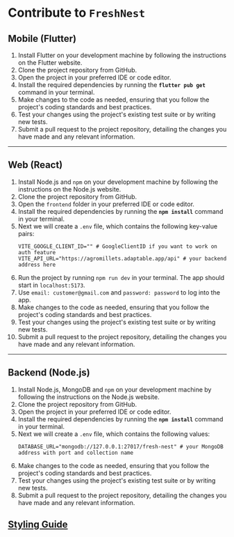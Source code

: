 # Contribute to `FreshNest`

## Mobile (Flutter)

1. Install Flutter on your development machine by following the instructions on the Flutter website.
2. Clone the project repository from GitHub.
3. Open the project in your preferred IDE or code editor.
4. Install the required dependencies by running the **`flutter pub get`** command in your terminal.
5. Make changes to the code as needed, ensuring that you follow the project's coding standards and best practices.
6. Test your changes using the project's existing test suite or by writing new tests.
7. Submit a pull request to the project repository, detailing the changes you have made and any relevant information.

---

## Web (React)

1. Install Node.js and `npm` on your development machine by following the instructions on the Node.js website.
2. Clone the project repository from GitHub.
3. Open the `frontend` folder in your preferred IDE or code editor.
4. Install the required dependencies by running the **`npm install`** command in your terminal.
5. Next we will create a `.env` file, which contains the following key-value pairs:
   ```env
   VITE_GOOGLE_CLIENT_ID="" # GoogleClientID if you want to work on auth feature
   VITE_API_URL="https://agromillets.adaptable.app/api" # your backend address here
   ```
6. Run the project by running `npm run dev` in your terminal. The app should start in `localhost:5173`.
7. Use `email: customer@gmail.com` and `password: password` to log into the app.
8. Make changes to the code as needed, ensuring that you follow the project's coding standards and best practices.
9. Test your changes using the project's existing test suite or by writing new tests.
10. Submit a pull request to the project repository, detailing the changes you have made and any relevant information.

---

## Backend (Node.js)

1. Install Node.js, MongoDB and `npm` on your development machine by following the instructions on the Node.js website.
2. Clone the project repository from GitHub.
3. Open the project in your preferred IDE or code editor.
4. Install the required dependencies by running the **`npm install`** command in your terminal.
5. Next we will create a `.env` file, which contains the following values:
   ```env
   DATABASE_URL="mongodb://127.0.0.1:27017/fresh-nest" # your MongoDB address with port and collection name
   ```
6. Make changes to the code as needed, ensuring that you follow the project's coding standards and best practices.
7. Test your changes using the project's existing test suite or by writing new tests.
8. Submit a pull request to the project repository, detailing the changes you have made and any relevant information.

## [Styling Guide](./STYLING.md)
